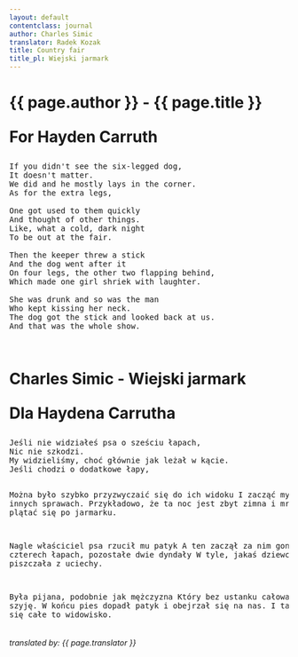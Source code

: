 ```yaml
---
layout: default
contentclass: journal
author: Charles Simic
translator: Radek Kozak
title: Country fair
title_pl: Wiejski jarmark
---
```


<h1 class="poem-title">{{ page.author }} - {{ page.title }}<p>For Hayden Carruth</p></h1>

<pre class="poem">
If you didn't see the six-legged dog,
It doesn't matter.
We did and he mostly lays in the corner.
As for the extra legs,

One got used to them quickly
And thought of other things.
Like, what a cold, dark night
To be out at the fair.

Then the keeper threw a stick
And the dog went after it
On four legs, the other two flapping behind,
Which made one girl shriek with laughter.

She was drunk and so was the man
Who kept kissing her neck.
The dog got the stick and looked back at us.
And that was the whole show.
</pre>
<br/>
<h1 id="pl" class="poem-title">Charles Simic - Wiejski jarmark<p>Dla Haydena Carrutha</p></h1>
<pre class="poem">
Jeśli nie widziałeś psa o sześciu łapach,
Nic nie szkodzi.
My widzieliśmy, choć głównie jak leżał w kącie.
Jeśli chodzi o dodatkowe łapy,

Można było szybko przyzwyczaić się do ich widoku
I zacząć myśleć o innych sprawach.
Przykładowo, że ta noc jest zbyt zimna i mroczna
By plątać się po jarmarku.

Nagle właściciel psa rzucił mu patyk
A ten zaczął za nim gonić 
Na czterech łapach, pozostałe dwie dyndały 
W tyle, jakaś dziewczyna piszczała z uciechy.

Była pijana, podobnie jak mężczyzna
Który bez ustanku całował jej szyję.
W końcu pies dopadł patyk i obejrzał się na nas.
I tak skończyło się całe to widowisko.
</pre>

<h6 class="poem">translated by: {{ page.translator }}</h6>
